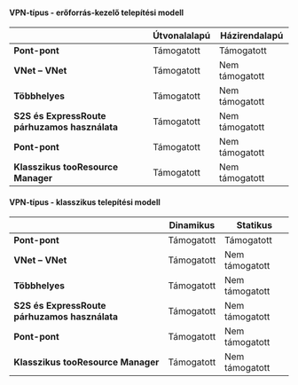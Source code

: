 #### <a name="vpn-type---resource-manager-deployment-model"></a>VPN-típus - erőforrás-kezelő telepítési modell
|  | **Útvonalalapú** | **Házirendalapú** |
| --- | --- | --- |
| **Pont-pont** |Támogatott |Támogatott |
| **VNet – VNet** |Támogatott |Nem támogatott |
| **Többhelyes** |Támogatott |Nem támogatott |
| **S2S és ExpressRoute párhuzamos használata** |Támogatott |Nem támogatott |
| **Pont-pont** |Támogatott |Nem támogatott |
| **Klasszikus tooResource Manager** |Támogatott |Nem támogatott |

#### <a name="vpn-type---classic-deployment-model"></a>VPN-típus - klasszikus telepítési modell
|  | **Dinamikus** | **Statikus** |
| --- | --- | --- |
| **Pont-pont** |Támogatott |Támogatott |
| **VNet – VNet** |Támogatott |Nem támogatott |
| **Többhelyes** |Támogatott |Nem támogatott |
| **S2S és ExpressRoute párhuzamos használata** |Támogatott |Nem támogatott |
| **Pont-pont** |Támogatott |Nem támogatott |
| **Klasszikus tooResource Manager** |Támogatott |Nem támogatott |

